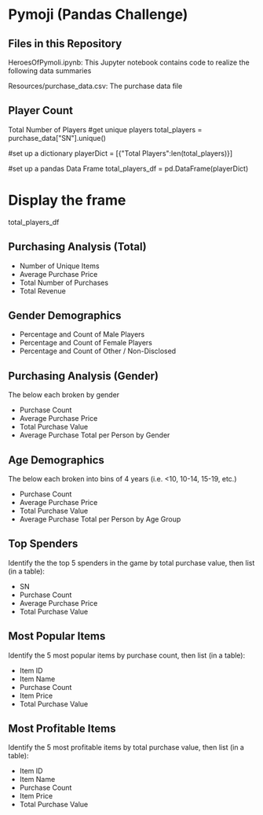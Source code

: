 # Pymoji (Pandas Challenge)

## Files in this Repository
HeroesOfPymoli.ipynb: This Jupyter notebook contains code to realize the following data summaries

Resources/purchase_data.csv: The purchase data file

## Player Count

Total Number of Players
#get unique players
total_players = purchase_data["SN"].unique()

#set up a dictionary
playerDict = [{"Total Players":len(total_players)}]

#set up a pandas Data Frame
total_players_df = pd.DataFrame(playerDict)

# Display the frame
total_players_df

## Purchasing Analysis (Total)

* Number of Unique Items
* Average Purchase Price
* Total Number of Purchases
* Total Revenue


## Gender Demographics

* Percentage and Count of Male Players
* Percentage and Count of Female Players
* Percentage and Count of Other / Non-Disclosed


## Purchasing Analysis (Gender)

The below each broken by gender

* Purchase Count
* Average Purchase Price
* Total Purchase Value
* Average Purchase Total per Person by Gender

## Age Demographics

The below each broken into bins of 4 years (i.e. <10, 10-14, 15-19, etc.)

* Purchase Count
* Average Purchase Price
* Total Purchase Value
* Average Purchase Total per Person by Age Group

## Top Spenders

Identify the the top 5 spenders in the game by total purchase value, then list (in a table):

* SN
* Purchase Count
* Average Purchase Price
* Total Purchase Value

## Most Popular Items

Identify the 5 most popular items by purchase count, then list (in a table):

* Item ID
* Item Name
* Purchase Count
* Item Price
* Total Purchase Value


## Most Profitable Items

Identify the 5 most profitable items by total purchase value, then list (in a table):

* Item ID
* Item Name
* Purchase Count
* Item Price
* Total Purchase Value
